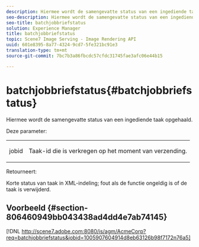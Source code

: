 ```yaml
---
description: Hiermee wordt de samengevatte status van een ingediende taak opgehaald.
seo-description: Hiermee wordt de samengevatte status van een ingediende taak opgehaald.
seo-title: batchjobbriefstatus
solution: Experience Manager
title: batchjobbriefstatus
topic: Scene7 Image Serving - Image Rendering API
uuid: 601e8395-8a77-4324-9cd7-5fe321bc91e3
translation-type: tm+mt
source-git-commit: 7bc7b3a86fbcdc57cfdc31745fae3afc06e44b15

---
```



# batchjobbriefstatus{#batchjobbriefstatus}

Hiermee wordt de samengevatte status van een ingediende taak opgehaald.

Deze parameter:

<table id="simpletable_86E581DBB352479CB4CB531434D91E83"> 
 <tr class="strow"> 
  <td class="stentry"> <p> <span class="codeph"> jobid </span> </p> </td> 
  <td class="stentry"> <p>Taak-id die is verkregen op het moment van verzending. </p> </td> 
 </tr> 
</table>

Retourneert:

Korte status van taak in XML-indeling; fout als de functie ongeldig is of de taak is verwijderd.

## Voorbeeld {#section-806460949bb043438ad4dd4e7ab74145}

[!DNL http://scene7.adobe.com:8080/is/agm/AcmeCorp?req=batchjobbriefstatus&jobid=1005907604914d8eb63126b98f7172n76a5]
